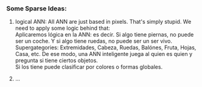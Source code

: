 ### Some Sparse Ideas:
1. logical ANN: All ANN are just based in pixels. That's simply stupid. We need to apply some logic behind that:  
Aplicaremos lógica en la ANN: es decir. Si algo tiene piernas, no puede ser un coche. Y si algo tiene ruedas, no puede ser un
ser vivo. 
Supergategories: Extremidades, Cabeza, Ruedas, Balónes, Fruta, Hojas, Casa, etc.
De ese modo, una ANN inteligente juega al quien es quien y pregunta si tiene ciertos objetos.  
Si los tiene puede clasificar por colores o formas globales.  


2. ...
